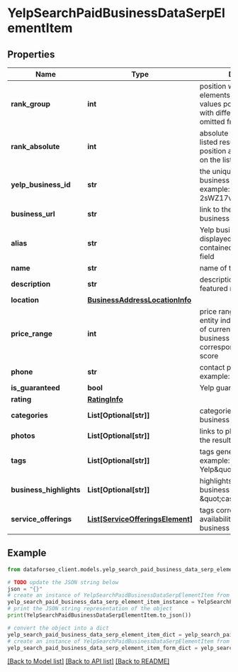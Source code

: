# YelpSearchPaidBusinessDataSerpElementItem


## Properties

Name | Type | Description | Notes
------------ | ------------- | ------------- | -------------
**rank_group** | **int** | position within a group of elements with identical type values positions of elements with different type values are omitted from rank_group | [optional] 
**rank_absolute** | **int** | absolute rank among all the listed results absolute position among all reviews on the list | [optional] 
**yelp_business_id** | **str** | the unique identifier of a business identity on Yelp example: 2sWZ17vpEF2vuM_7ic721w | [optional] 
**business_url** | **str** | link to the Yelp profile of the business entity | [optional] 
**alias** | **str** | Yelp business identifier displayed only if the request contained the corresponding field | [optional] 
**name** | **str** | name of the business entity | [optional] 
**description** | **str** | description containing the featured review | [optional] 
**location** | [**BusinessAddressLocationInfo**](BusinessAddressLocationInfo.md) |  | [optional] 
**price_range** | **int** | price range of the business entity indicates the number of currency signs next to the business listing corresponding to its price score | [optional] 
**phone** | **str** | contact phone number example: (804) 342-1981 | [optional] 
**is_guaranteed** | **bool** | Yelp guaranteed label | [optional] 
**rating** | [**RatingInfo**](RatingInfo.md) |  | [optional] 
**categories** | **List[Optional[str]]** | categories related to the business entity | [optional] 
**photos** | **List[Optional[str]]** | links to photos appearing in the result | [optional] 
**tags** | **List[Optional[str]]** | tags generated by Yelp example: \&quot;New on Yelp\&quot; | [optional] 
**business_highlights** | **List[Optional[str]]** | highlights describing business offerings example: \&quot;casual_dining\&quot; | [optional] 
**service_offerings** | [**List[ServiceOfferingsElement]**](ServiceOfferingsElement.md) | tags corresponding to the availability of certain business offerings | [optional] 

## Example

```python
from dataforseo_client.models.yelp_search_paid_business_data_serp_element_item import YelpSearchPaidBusinessDataSerpElementItem

# TODO update the JSON string below
json = "{}"
# create an instance of YelpSearchPaidBusinessDataSerpElementItem from a JSON string
yelp_search_paid_business_data_serp_element_item_instance = YelpSearchPaidBusinessDataSerpElementItem.from_json(json)
# print the JSON string representation of the object
print(YelpSearchPaidBusinessDataSerpElementItem.to_json())

# convert the object into a dict
yelp_search_paid_business_data_serp_element_item_dict = yelp_search_paid_business_data_serp_element_item_instance.to_dict()
# create an instance of YelpSearchPaidBusinessDataSerpElementItem from a dict
yelp_search_paid_business_data_serp_element_item_form_dict = yelp_search_paid_business_data_serp_element_item.from_dict(yelp_search_paid_business_data_serp_element_item_dict)
```
[[Back to Model list]](../README.md#documentation-for-models) [[Back to API list]](../README.md#documentation-for-api-endpoints) [[Back to README]](../README.md)



